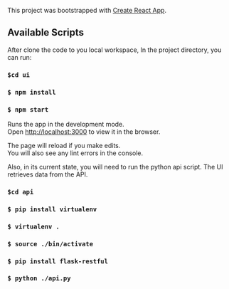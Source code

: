 This project was bootstrapped with [Create React App](https://github.com/facebook/create-react-app).

## Available Scripts

After clone the code to you local workspace, In the project directory, you can run:

### `$cd ui`

### `$ npm install`

### `$ npm start`

Runs the app in the development mode.<br>
Open [http://localhost:3000](http://localhost:3000) to view it in the browser.

The page will reload if you make edits.<br>
You will also see any lint errors in the console.

Also, in its current state, you will need to run the python api script. The UI retrieves data from the API.

### `$cd api`

### `$ pip install virtualenv`

### `$ virtualenv .`

### `$ source ./bin/activate`

### `$ pip install flask-restful`

### `$ python ./api.py`
